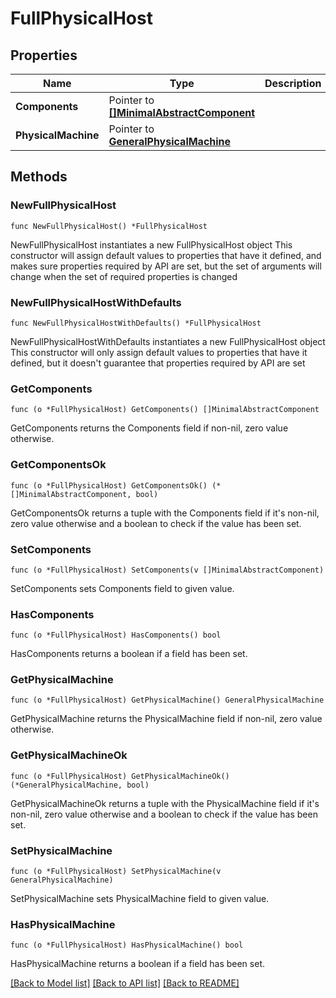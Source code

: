 # FullPhysicalHost

## Properties

Name | Type | Description | Notes
------------ | ------------- | ------------- | -------------
**Components** | Pointer to [**[]MinimalAbstractComponent**](MinimalAbstractComponent.md) |  | [optional] 
**PhysicalMachine** | Pointer to [**GeneralPhysicalMachine**](GeneralPhysicalMachine.md) |  | [optional] 

## Methods

### NewFullPhysicalHost

`func NewFullPhysicalHost() *FullPhysicalHost`

NewFullPhysicalHost instantiates a new FullPhysicalHost object
This constructor will assign default values to properties that have it defined,
and makes sure properties required by API are set, but the set of arguments
will change when the set of required properties is changed

### NewFullPhysicalHostWithDefaults

`func NewFullPhysicalHostWithDefaults() *FullPhysicalHost`

NewFullPhysicalHostWithDefaults instantiates a new FullPhysicalHost object
This constructor will only assign default values to properties that have it defined,
but it doesn't guarantee that properties required by API are set

### GetComponents

`func (o *FullPhysicalHost) GetComponents() []MinimalAbstractComponent`

GetComponents returns the Components field if non-nil, zero value otherwise.

### GetComponentsOk

`func (o *FullPhysicalHost) GetComponentsOk() (*[]MinimalAbstractComponent, bool)`

GetComponentsOk returns a tuple with the Components field if it's non-nil, zero value otherwise
and a boolean to check if the value has been set.

### SetComponents

`func (o *FullPhysicalHost) SetComponents(v []MinimalAbstractComponent)`

SetComponents sets Components field to given value.

### HasComponents

`func (o *FullPhysicalHost) HasComponents() bool`

HasComponents returns a boolean if a field has been set.

### GetPhysicalMachine

`func (o *FullPhysicalHost) GetPhysicalMachine() GeneralPhysicalMachine`

GetPhysicalMachine returns the PhysicalMachine field if non-nil, zero value otherwise.

### GetPhysicalMachineOk

`func (o *FullPhysicalHost) GetPhysicalMachineOk() (*GeneralPhysicalMachine, bool)`

GetPhysicalMachineOk returns a tuple with the PhysicalMachine field if it's non-nil, zero value otherwise
and a boolean to check if the value has been set.

### SetPhysicalMachine

`func (o *FullPhysicalHost) SetPhysicalMachine(v GeneralPhysicalMachine)`

SetPhysicalMachine sets PhysicalMachine field to given value.

### HasPhysicalMachine

`func (o *FullPhysicalHost) HasPhysicalMachine() bool`

HasPhysicalMachine returns a boolean if a field has been set.


[[Back to Model list]](../README.md#documentation-for-models) [[Back to API list]](../README.md#documentation-for-api-endpoints) [[Back to README]](../README.md)


